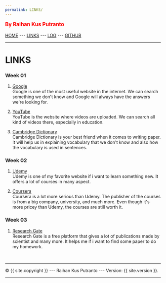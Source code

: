 ```yaml
---
permalink: LINKS/
---
```

<span style="color:red; font-weight:bold; font-size:larger;">By Raihan Kus Putranto</span>
<br><br>
[HOME](https://raihankp.github.io/os222/) ---
[LINKS](https://raihankp.github.io/os222/LINKS/) ---
[LOG](TXT/mylog.txt) ---
[GITHUB](https://github.com/raihankp/os222)
<br>
<hr>

# LINKS

### Week 01

1. [Google](https://www.google.com/)<br>
Google is one of the most useful website in the internet. We can search something we don't know and Google will always have the answers we're looking for.

2. [YouTube](https://www.youtube.com/)<br>
YouTube is the website where videos are uploaded. We can search all kind of videos there, especially in education.

3. [Cambridge Dictionary](https://dictionary.cambridge.org/)<br>
Cambridge Dictionary is your best friend when it comes to writing paper. It will help us in explaining vocabulary that we don't know and also how the vocabulary is used in sentences.  

### Week 02

1. [Udemy](https://www.udemy.com/)<br>
Udemy is one of my favorite website if i want to learn something new. It offers a lot of courses in many aspect.

2. [Coursera](https://www.coursera.org/)<br>
Coursera is a lot more serious than Udemy. The publisher of the courses is from a big company, university, and much more. Even though it's more pricey than Udemy, the courses are still worth it.

### Week 03

1. [Research Gate](https://www.researchgate.net/)<br>
Research Gate is a free platform that gives a lot of publications made by scientist and many more. It helps me if i want to find some paper to do my homework.

<br>
<hr>
&copy; {{ site.copyright }} --- Raihan Kus Putranto --- Version: {{ site.version }}.
<hr>
<br>
